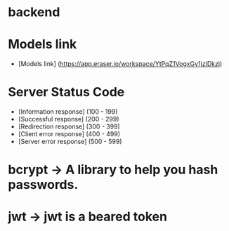 # backend

# Models link 
- [Models link] (https://app.eraser.io/workspace/YtPqZ1VogxGy1jzIDkzj)



# Server Status Code
- [Information response] (100 - 199)
- [Successful response] (200 - 299)
- [Redirection response] (300 - 399)
- [Client error response] (400 - 499)
- [Server error response] (500 - 599)

# bcrypt -> A library to help you hash passwords.

# jwt -> jwt is a beared token